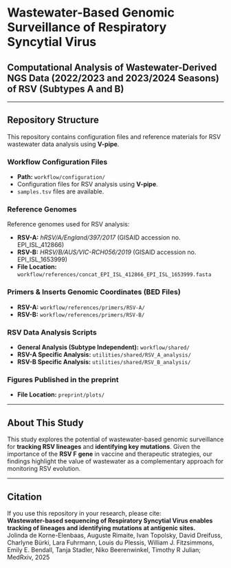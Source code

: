 # Wastewater-Based Genomic Surveillance of Respiratory Syncytial Virus

## Computational Analysis of Wastewater-Derived NGS Data (2022/2023 and 2023/2024 Seasons) of RSV (Subtypes A and B)

---

## Repository Structure  
This repository contains configuration files and reference materials for RSV wastewater data analysis using **V-pipe**.

### Workflow Configuration Files  
- **Path:** `workflow/configuration/`  
- Configuration files for RSV analysis using **V-pipe**.  
- `samples.tsv` files are available.

### Reference Genomes  
Reference genomes used for RSV analysis:
- **RSV-A:** *hRSV/A/England/397/2017* (GISAID accession no. EPI_ISL_412866)  
- **RSV-B:** *HRSV/B/AUS/VIC-RCH056/2019* (GISAID accession no. EPI_ISL_1653999)  
- **File Location:** `workflow/references/concat_EPI_ISL_412866_EPI_ISL_1653999.fasta`

### Primers & Inserts Genomic Coordinates (BED Files)  
- **RSV-A:** `workflow/references/primers/RSV-A/`  
- **RSV-B:** `workflow/references/primers/RSV-B/`  

### RSV Data Analysis Scripts  
- **General Analysis (Subtype Independent):** `workflow/shared/`  
- **RSV-A Specific Analysis:** `utilities/shared/RSV_A_analysis/`  
- **RSV-B Specific Analysis:** `utilities/shared/RSV_B_analysis/`  

### Figures Published in the preprint  
- **File Location:** `preprint/plots/`

---

## About This Study  
This study explores the potential of wastewater-based genomic surveillance for **tracking RSV lineages** and **identifying key mutations**. Given the importance of the **RSV F gene** in vaccine and therapeutic strategies, our findings highlight the value of wastewater as a complementary approach for monitoring RSV evolution.

---

## Citation  
If you use this repository in your research, please cite:  
**Wastewater-based sequencing of Respiratory Syncytial Virus enables tracking of lineages and identifying mutations at antigenic sites.**  
Jolinda de Korne-Elenbaas, Auguste Rimaite, Ivan Topolsky, David Dreifuss, Charlyne Bürki, Lara Fuhrmann, Louis du Plessis, William J. Fitzsimmons, Emily E. Bendall, Tanja Stadler, Niko Beerenwinkel, Timothy R Julian; MedRxiv, 2025

